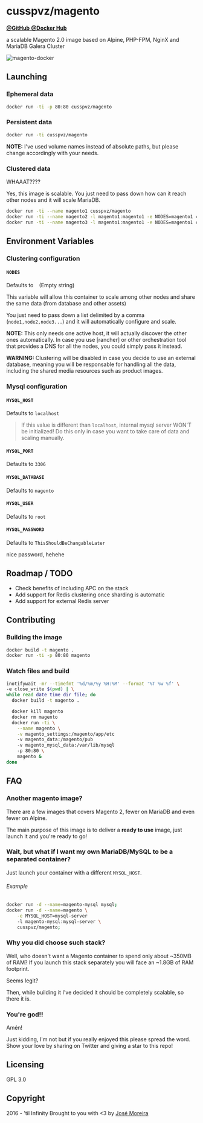 # cusspvz/magento

[**@GitHub** ](https://github.com/cusspvz/magento.docker)
[**@Docker Hub**](https://hub.docker.com/cusspvz/magento)

a scalable Magento 2.0 image based on Alpine, PHP-FPM, NginX and MariaDB Galera Cluster

![magento-docker](http://magenticians.com/wp-content/uploads/2014/12/docker-magento-2-768x250.png)

## Launching

### Ephemeral data

```bash
docker run -ti -p 80:80 cusspvz/magento
```

### Persistent data

```bash
docker run -ti cusspvz/magento
```

**NOTE:** I've used volume names instead of absolute paths, but please change
accordingly with your needs.

### Clustered data

WHAAAT????

Yes, this image is scalable. You just need to pass down how can it reach other
nodes and it will scale MariaDB.

```bash
docker run -ti --name magento1 cusspvz/magento
docker run -ti --name magento2 -l magento1:magento1 -e NODES=magento1 cusspvz/magento
docker run -ti --name magento3 -l magento1:magento1 -e NODES=magento1 cusspvz/magento
```


## Environment Variables

### Clustering configuration

#### `NODES`
Defaults to ` ` (Empty string)

This variable will allow this container to scale among other nodes and share
the same data (from database and other assets)

You just need to pass down a list delimited by a comma (`node1,node2,node3...`)
and it will automatically configure and scale.

**NOTE:** This only needs one active host, it will actually discover the other
ones automatically. In case you use [rancher] or other orchestration tool that
provides a DNS for all the nodes, you could simply pass it instead.

**WARNING:** Clustering will be disabled in case you decide to use an external
database, meaning you will be responsable for handling all the data, including
the shared media resources such as product images.

### Mysql configuration

#### `MYSQL_HOST`
Defaults to `localhost`

> If this value is different than `localhost`, internal mysql server WON'T be initialized! Do this only in case you want to take care of data and scaling
manually.

#### `MYSQL_PORT`
Defaults to `3306`

#### `MYSQL_DATABASE`
Defaults to `magento`


#### `MYSQL_USER`
Defaults to `root`


#### `MYSQL_PASSWORD`
Defaults to `ThisShouldBeChangableLater`

nice password, hehehe



## Roadmap / TODO

- Check benefits of including APC on the stack
- Add support for Redis clustering once sharding is automatic
- Add support for external Redis server



## Contributing

### Building the image
```bash
docker build -t magento .
docker run -ti -p 80:80 magento
```

### Watch files and build

```bash
inotifywait -mr --timefmt '%d/%m/%y %H:%M' --format '%T %w %f' \
-e close_write $(pwd) | \
while read date time dir file; do
  docker build -t magento .

  docker kill magento
  docker rm magento
  docker run -ti \
    --name magento \
    -v magento_settings:/magento/app/etc
    -v magento_data:/magento/pub
    -v magento_mysql_data:/var/lib/mysql
    -p 80:80 \
    magento &
done
```



## FAQ

### Another magento image?

There are a few images that covers Magento 2, fewer on MariaDB and even fewer on Alpine.

The main purpose of this image is to deliver a **ready to use** image, just
launch it and you're ready to go!

### Wait, but what if I want my own MariaDB/MySQL to be a separated container?

Just launch your container with a different `MYSQL_HOST`.


###### Example
```bash
docker run -d --name=magento-mysql mysql;
docker run -d --name=magento \
    -e MYSQL_HOST=mysql-server
    -l magento-mysql:mysql-server \
    cusspvz/magento;
```


### Why you did choose such stack?

Well, who doesn't want a Magento container to spend only about ~350MB of RAM?
If you launch this stack separately you will face an ~1.8GB of RAM footprint.

Seems legit?

Then, while building it I've decided it should be completely scalable, so there it is.


### You're god!!

Amén!

Just kidding, I'm not but if you really enjoyed this please spread the word.
Show your love by sharing on Twitter and giving a star to this repo!



## Licensing
GPL 3.0



## Copyright
2016 - 'til Infinity
Brought to you with <3 by [José Moreira](https://twitter.com/cusspvz)
